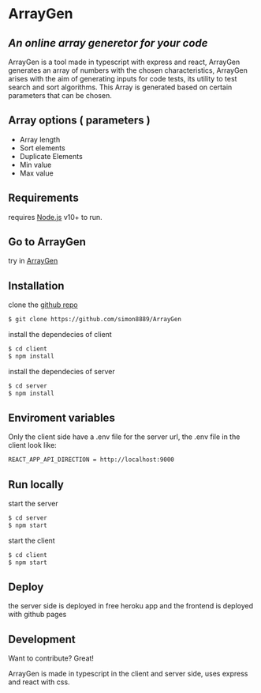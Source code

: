 # ArrayGen
## _An online array generetor for your code_

ArrayGen is a tool made in typescript with express and react, ArrayGen generates an array of numbers with the chosen characteristics, ArrayGen arises with the aim of generating inputs for code tests, its utility to test search and sort algorithms. This Array is generated based on certain parameters that can be chosen.
## Array options ( parameters )
- Array length
- Sort elements
- Duplicate Elements
- Min value
- Max value
## Requirements
requires [Node.js](https://nodejs.org/) v10+ to run.

## Go to ArrayGen
try in [ArrayGen](https://simon8889.github.io/ArrayGen/#/)

## Installation
clone the [github repo](https://github.com/simon8889/ArrayGen)
```sh
$ git clone https://github.com/simon8889/ArrayGen
```

install the dependecies of client
```sh
$ cd client
$ npm install
```
install the dependecies of server
```sh
$ cd server
$ npm install
```

## Enviroment variables
Only the client side have a .env file for the server url, the .env file in the client look like:
```sh
REACT_APP_API_DIRECTION = http://localhost:9000
```

## Run locally
start the server
```sh
$ cd server
$ npm start
```
start the client
```sh
$ cd client
$ npm start
```

## Deploy
the server side is deployed in free heroku app and the frontend is deployed with github pages

## Development
Want to contribute? Great!

ArrayGen is made in typescript in the client and server side, uses express and react with css.